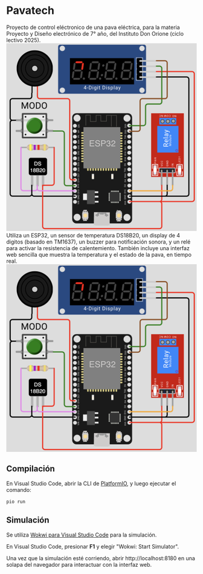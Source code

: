 # Pavatech

Proyecto de control eléctronico de una pava eléctrica, para la materia Proyecto y Diseño electrónico de 7° año, del Instituto Don Orione (ciclo lectivo 2025).
![alt text](image.png)
Utiliza un ESP32, un sensor de temperatura DS18B20, un display de 4 digitos (basado en TM1637), un buzzer para notificación sonora, y un relé para activar la resistencia de calentemiento. También incluye una interfaz web sencilla que muestra la temperatura y el estado de la pava, en tiempo real.
![alt text](image-1.png)

## Compilación

En Visual Studio Code, abrir la CLI de [PlatformIO](https://docs.platformio.org/en/latest/core/installation/index.html), y luego ejecutar el comando:

```
pio run
```

## Simulación

Se utiliza [Wokwi para Visual Studio Code](https://marketplace.visualstudio.com/items?itemName=wokwi.wokwi-vscode) para la simulación.

En Visual Studio Code, presionar **F1** y elegir "Wokwi: Start Simulator".

Una vez que la simulación esté corriendo, abrir http://localhost:8180 en una solapa del navegador para interactuar con la interfaz web.
